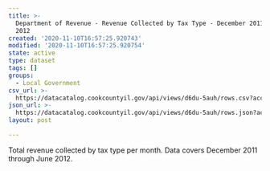 ```yaml
---
title: >-
  Department of Revenue - Revenue Collected by Tax Type - December 2011 to June
  2012
created: '2020-11-10T16:57:25.920743'
modified: '2020-11-10T16:57:25.920754'
state: active
type: dataset
tags: []
groups:
  - Local Government
csv_url: >-
  https://datacatalog.cookcountyil.gov/api/views/d6du-5auh/rows.csv?accessType=DOWNLOAD
json_url: >-
  https://datacatalog.cookcountyil.gov/api/views/d6du-5auh/rows.json?accessType=DOWNLOAD
layout: post

---
```

Total revenue collected by tax type per month. Data covers December 2011 through June 2012.
